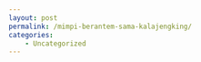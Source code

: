 ```yaml
---
layout: post
permalink: /mimpi-berantem-sama-kalajengking/
categories:
    - Uncategorized
---
```


